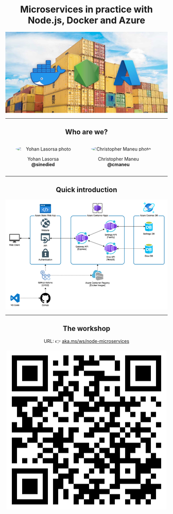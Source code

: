 <!-- https://aka.ms/ws/page?src=:gh:azure-samples/nodejs-microservices/main/docs/intro.md -->

# Microservices in practice with Node.js, Docker and Azure

![Banner](./assets/banner.jpg)

<style>
  body {
    text-align: center;
  }

  .split {
    float: left;
    width: 50%;
    vertical-align: top;
    text-align: center;
  }

  .who {
    display: table;
  }

  .who img {
    border: 2px solid var(--primary);
    border-radius: 50%;
    display: block;
    width: 80%;
    max-width: 300px;
    margin: 0 auto;
    padding: 0 2rem;
  }
</style>

-----

## Who are we?

<div class="who">
  <div class="split">

  ![Yohan Lasorsa photo](https://github.com/sinedied.png)

  Yohan Lasorsa<br>
  **@sinedied**

  </div>
  <div class="split">

  ![Christopher Maneu photo](https://github.com/cmaneu.png)

  Christopher Maneu<br>
  **@cmaneu**

  </div>
</div>

-----

## Quick introduction

![Application architecture](./assets/architecture.drawio.png)

-----

## The workshop

URL: 👉 [aka.ms/ws/node-microservices](https://aka.ms/ws/node-microservices)

![QRCode](./assets/qrcode.svg)
